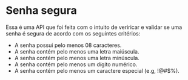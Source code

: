 # Senha segura

Essa é uma API que foi feita com o intuito de veriricar e validar se uma senha é segura de acordo com os seguintes critérios:
- A senha possui pelo menos 08 caracteres.
- A senha contém pelo menos uma letra maiúscula.
- A senha contém pelo menos uma letra minúscula.
- A senha contém pelo menos um dígito numérico.
- A senha contém pelo menos um caractere especial (e.g, !@#$%).

